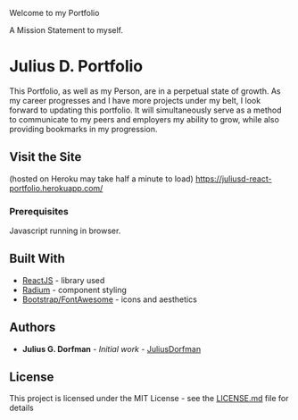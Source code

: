 Welcome to my Portfolio

A Mission Statement to myself.

# Julius D. Portfolio

This Portfolio, as well as my Person, are in a perpetual state of growth. As my career progresses and I have more projects under my belt, I look forward to updating this portfolio. It will simultaneously serve as a method to communicate to my peers and employers my ability to grow, while also providing bookmarks in my progression.

## Visit the Site
(hosted on Heroku may take half a minute to load)
https://juliusd-react-portfolio.herokuapp.com/

### Prerequisites

Javascript running in browser.

## Built With

* [ReactJS](https://reactjs.org/) - library used
* [Radium](https://formidable.com/open-source/radium/) - component styling
* [Bootstrap/FontAwesome](https://www.bootstrapcdn.com/) - icons and aesthetics

## Authors

* **Julius G. Dorfman** - *Initial work* - [JuliusDorfman](https://github.com/JuliusDorfman)

## License

This project is licensed under the MIT License - see the [LICENSE.md](LICENSE.md) file for details


